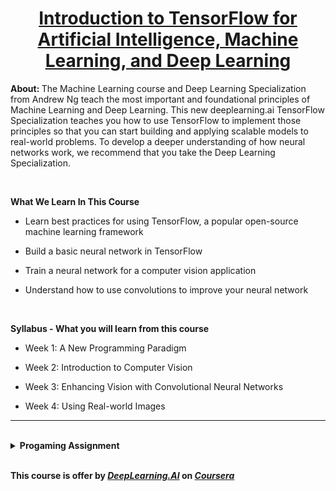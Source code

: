 <h1 align="center"><a href="https://www.coursera.org/learn/introduction-tensorflow#about">Introduction to TensorFlow for Artificial Intelligence, Machine Learning, and Deep Learning</a></h1>
<p><b>About: </b>The Machine Learning course and Deep Learning Specialization from Andrew Ng teach the most important and foundational principles of Machine Learning and Deep Learning. This new deeplearning.ai TensorFlow Specialization teaches you how to use TensorFlow to implement those principles so that you can start building and applying scalable models to real-world problems. To develop a deeper understanding of how neural networks work, we recommend that you take the Deep Learning Specialization.</p>

<br>
<p><b>What We Learn In This Course</b><br>

- Learn best practices for using TensorFlow, a popular open-source machine learning framework

- Build a basic neural network in TensorFlow

- Train a neural network for a computer vision application

- Understand how to use convolutions to improve your neural network



<br>
<p><b>Syllabus - What you will learn from this course</b><br>

- Week 1: A New Programming Paradigm

- Week 2: Introduction to Computer Vision

- Week 3: Enhancing Vision with Convolutional Neural Networks

- Week 4: Using Real-world Images


<hr>
<br>
<details>
	<summary><b>Progaming Assignment</b></summary>

- [Week 1 Assignment: Housing Prices](https://github.com/ekramasif/DeepLearning.AI-TensorFlow-Developer-Professional-Certificate/blob/main/Introduction%20to%20TensorFlow%20for%20Artificial%20Intelligence%2C%20Machine%20Learning%2C%20and%20Deep%20Learning/Programming%20Assignmnet/C1W1_Assignment.ipynb)
- [Week 2: Implementing Callbacks in TensorFlow using the MNIST Dataset](https://github.com/ekramasif/DeepLearning.AI-TensorFlow-Developer-Professional-Certificate/blob/main/Introduction%20to%20TensorFlow%20for%20Artificial%20Intelligence%2C%20Machine%20Learning%2C%20and%20Deep%20Learning/Programming%20Assignmnet/C1W2_Assignment.ipynb)
- [Week 3: Improve MNIST with Convolutions](https://github.com/ekramasif/DeepLearning.AI-TensorFlow-Developer-Professional-Certificate/blob/main/Introduction%20to%20TensorFlow%20for%20Artificial%20Intelligence%2C%20Machine%20Learning%2C%20and%20Deep%20Learning/Programming%20Assignmnet/C1W3_Assignment.ipynb)
- [Week 4: Handling Complex Images - Happy or Sad Dataset](https://github.com/ekramasif/DeepLearning.AI-TensorFlow-Developer-Professional-Certificate/blob/main/Introduction%20to%20TensorFlow%20for%20Artificial%20Intelligence%2C%20Machine%20Learning%2C%20and%20Deep%20Learning/Programming%20Assignmnet/C1W4_Assignment.ipynb)

</details>



<br>
<p><b>This course is offer by <a href="https://www.deeplearning.ai/"><i>DeepLearning.AI</i></a> on <a href="https://www.coursera.org/learn/introduction-tensorflow/"><i>Coursera</i></a></b>
